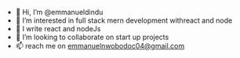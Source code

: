 - 👋 Hi, I’m @emmanueldindu
- 👀 I’m interested in full stack mern development withreact and node
- 🌱 I write react and nodeJs
- 💞️ I’m looking to collaborate on start up projects
- 📫 reach me on emmanuelnwobodoc04@gmail.com

<!---
emmanueldindu/emmanueldindu is a ✨ special ✨ repository because its `README.md` (this file) appears on your GitHub profile.
You can click the Preview link to take a look at your changes.
--->
